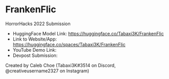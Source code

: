# FrankenFlic
HorrorHacks 2022 Submission
- HuggingFace Model Link: https://huggingface.co/Tabaxi3K/FrankenFlic
- Link to Website/App: https://huggingface.co/spaces/Tabaxi3K/FrankenFlic
- YouTube Demo Link:
- Devpost Submission: 

Created by Caleb Choe (Tabaxi3K#3514 on Discord, @creativeusername2327 on Instagram)
